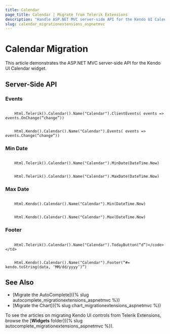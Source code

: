 ```yaml
---
title: Calendar
page_title: Calendar | Migrate from Telerik Extensions
description: "Handle ASP.NET MVC server-side API for the Kendo UI Calendar widget."
slug: calendar_migrationextensions_aspnetmvc
---
```


# Calendar Migration

This article demonstrates the ASP.NET MVC server-side API for the Kendo UI Calendar widget.

## Server-Side API

### Events

```Previous

    Html.Telerik().Calendar().Name("Calendar").ClientEvents( events => events.OnChange(“change”))
```
```Current

    Html.Kendo().Calendar().Name("Calendar").Events( events => events.Change(“change”))
```

### Min Date

```Previous

    Html.Telerik().Calendar().Name("Calendar").MinDate(DateTime.Now)
```
```Current

    Html.Telerik().Calendar().Name("Calendar").MaxDate(DateTime.Now)
```

### Max Date

```Previous

    Html.Kendo().Calendar().Name("Calendar").Min(DateTime.Now)
```
```Current

    Html.Kendo().Calendar().Name("Calendar").Max(DateTime.Now)
```

### Footer

```Previous

    Html.Telerik().Calendar().Name("Calendar").TodayButton(“d”)</code></td>
```
```Current

    Html.Kendo().Calendar().Name("Calendar").Footer(“#= kendo.toString(data, ‘MM/dd/yyyy’)”)
```

## See Also

* [Migrate the AutoComplete]({% slug autocomplete_migrationextensions_aspnetmvc %})
* [Migrate the Chart]({% slug chart_migrationextensions_aspnetmvc %})

To see the articles on migrating Kendo UI controls from Telerik Extensions, browse the [**Widgets** folder]({% slug autocomplete_migrationextensions_aspnetmvc %}).
